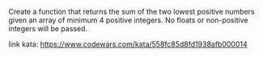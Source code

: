 Create a function that returns the sum of the two lowest positive numbers given an array of minimum 4 positive integers. No floats or non-positive integers will be passed.

link kata: https://www.codewars.com/kata/558fc85d8fd1938afb000014